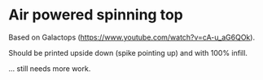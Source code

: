 Air powered spinning top
========================

Based on Galactops (https://www.youtube.com/watch?v=cA-u_aG6QOk).

Should be printed upside down (spike pointing up) and with 100% infill.

... still needs more work.
